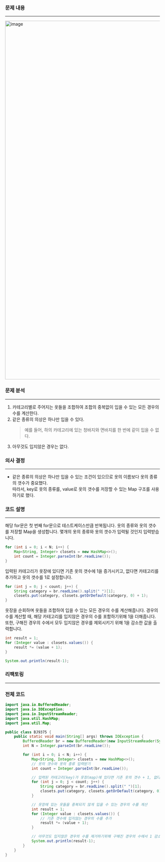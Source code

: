 ### 문제 내용

---

<img width="1163" alt="image" src="https://gist.github.com/user-attachments/assets/83ee9b8d-9689-4bb7-b0a0-67b63b52432a">

### 문제 분석

---

1. 카테고리별로 주어지는 옷들을 조합하여 조합의 중복없이 입을 수 있는 모든 경우의 수를 계산한다.
2. 같은 종류의 의상은 하나만 입을 수 있다.
   > 예를 들어, 하의 카테고리에 있는 청바지와 면바지를 한 번에 같이 입을 수 없다.
3. 아무것도 입지않은 경우는 없다.

### 의사 결정

---

- 같은 종류의 의상은 하나만 입을 수 있는 조건이 있으므로 옷의 이름보다 옷의 종류의 갯수가 중요했다. <br>
  따라서, key로 옷의 종류를, value로 옷의 갯수를 저장할 수 있는 Map 구조를 사용하기로 했다.

### 코드 설명

---

해당 for문은 첫 번째 for문으로 테스트케이스만큼 반복됩니다.
옷의 종류와 옷의 갯수를 저장할 Map을 생성합니다.
몇개의 옷의 종류와 옷의 갯수가 입력될 것인지 입력받습니다.

```java
for (int i = 0; i < N; i++) {
    Map<String, Integer> closets = new HashMap<>();
    int count = Integer.parseInt(br.readLine());
}
```

입력된 카테고리가 옷장에 있디면 기존 옷의 갯수에 1을 증가시키고, 없다면 카테고리를 추가하고 옷의 갯수를 1로 설정합니다.

```java
for (int j = 0; j < count; j++) {
    String category = br.readLine().split(" ")[1];
    closets.put(category, closets.getOrDefault(category, 0) + 1);
}
```

옷장을 순회하며 옷들을 조합하여 입을 수 있는 모든 경우의 수를 계산해줍니다.
경우의 수를 계산할 때, 해당 카테고리를 입지않은 경우의 수를 포함하기위해 1을 더해줍니다.
또한, 구해진 경우의 수에서 모두 입지않은 경우를 제외시키기 위해 1을 감소한 값을 출력합니다.

```java
int result = 1;
for (Integer value : closets.values()) {
    result *= (value + 1);
}

System.out.println(result-1);
```

### 리팩토링

---

### 전체 코드

```java
import java.io.BufferedReader;
import java.io.IOException;
import java.io.InputStreamReader;
import java.util.HashMap;
import java.util.Map;

public class BJ9375 {
    public static void main(String[] args) throws IOException {
        BufferedReader br = new BufferedReader(new InputStreamReader(System.in));
        int N = Integer.parseInt(br.readLine());

        for (int i = 0; i < N; i++) {
            Map<String, Integer> closets = new HashMap<>();
            // 옷의 갯수와 옷의 종류 입력받기
            int count = Integer.parseInt(br.readLine());

            // 입력된 카테고리(key)가 옷장(map)에 있다면 기존 옷의 갯수 + 1, 없다면 카테고리 추가와 옷의 갯수를 1로 설정.
            for (int j = 0; j < count; j++) {
                String category = br.readLine().split(" ")[1];
                closets.put(category, closets.getOrDefault(category, 0) + 1);
            }

            // 옷장에 있는 옷들을 중복되지 않게 입을 수 있는 경우의 수를 계산
            int result = 1;
            for (Integer value : closets.values()) {
                // 기존 갯수에 입지않는 경우의 수를 추가
                result *= (value + 1);
            }

            // 아무것도 입지않은 경우의 수를 제거하기위해 구해진 경우의 수에서 1 감소
            System.out.println(result-1);
        }
    }
}
```
